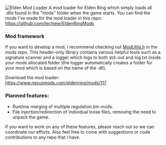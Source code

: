 ![Elden Mod Loader](https://github.com/techiew/EldenRingModLoader/blob/master/header.jpg)
A mod loader for Elden Ring which simply loads all .dlls found in the "mods" folder when the game starts. You can find the mods I've made for the mod loader in this repo: https://github.com/techiew/EldenRingMods

### Mod framework
If you want to develop a mod, I recommend checking out [ModUtils.h](https://github.com/techiew/EldenRingMods/blob/master/ModUtils.h) in the mods repo. This header-only library contains various helpful tools such as a signature scanner and a logger which logs to both std::out and log.txt inside your mods allocated folder (the logger automatically creates a folder for your mod which is based on the name of the .dll).

Download the mod loader: https://www.nexusmods.com/eldenring/mods/117

### Planned features:
- Runtime merging of multiple regulation.bin mods.
- File injection/redirection of individual loose files, removing the need to unpack the game.

If you want to work on any of these features, please reach out so we can coordinate our efforts. Also feel free to come with suggestions or code contributions to any repo that I have.
